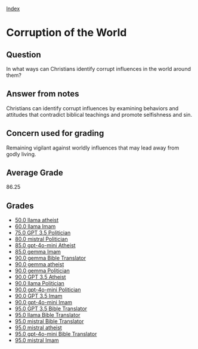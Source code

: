 
[Index](../index.md)
# Corruption of the World
## Question
In what ways can Christians identify corrupt influences in the world around them?

## Answer from notes
Christians can identify corrupt influences by examining behaviors and attitudes that contradict biblical teachings and promote selfishness and sin.

## Concern used for grading
Remaining vigilant against worldly influences that may lead away from godly living.

## Average Grade
86.25

## Grades
 * [50.0 llama atheist](../answers/llama_atheist/Corruption_of_the_World.md)
 * [60.0 llama Imam](../answers/llama_Imam/Corruption_of_the_World.md)
 * [75.0 GPT 3.5 Politician](../answers/GPT_3.5_Politician/Corruption_of_the_World.md)
 * [80.0 mistral Politician](../answers/mistral_Politician/Corruption_of_the_World.md)
 * [85.0 gpt-4o-mini Atheist](../answers/gpt-4o-mini_Atheist/Corruption_of_the_World.md)
 * [85.0 gemma Imam](../answers/gemma_Imam/Corruption_of_the_World.md)
 * [90.0 gemma Bible Translator](../answers/gemma_Bible_Translator/Corruption_of_the_World.md)
 * [90.0 gemma atheist](../answers/gemma_atheist/Corruption_of_the_World.md)
 * [90.0 gemma Politician](../answers/gemma_Politician/Corruption_of_the_World.md)
 * [90.0 GPT 3.5 Atheist](../answers/GPT_3.5_Atheist/Corruption_of_the_World.md)
 * [90.0 llama Politician](../answers/llama_Politician/Corruption_of_the_World.md)
 * [90.0 gpt-4o-mini Politician](../answers/gpt-4o-mini_Politician/Corruption_of_the_World.md)
 * [90.0 GPT 3.5 Imam](../answers/GPT_3.5_Imam/Corruption_of_the_World.md)
 * [90.0 gpt-4o-mini Imam](../answers/gpt-4o-mini_Imam/Corruption_of_the_World.md)
 * [95.0 GPT 3.5 Bible Translator](../answers/GPT_3.5_Bible_Translator/Corruption_of_the_World.md)
 * [95.0 llama Bible Translator](../answers/llama_Bible_Translator/Corruption_of_the_World.md)
 * [95.0 mistral Bible Translator](../answers/mistral_Bible_Translator/Corruption_of_the_World.md)
 * [95.0 mistral atheist](../answers/mistral_atheist/Corruption_of_the_World.md)
 * [95.0 gpt-4o-mini Bible Translator](../answers/gpt-4o-mini_Bible_Translator/Corruption_of_the_World.md)
 * [95.0 mistral Imam](../answers/mistral_Imam/Corruption_of_the_World.md)
